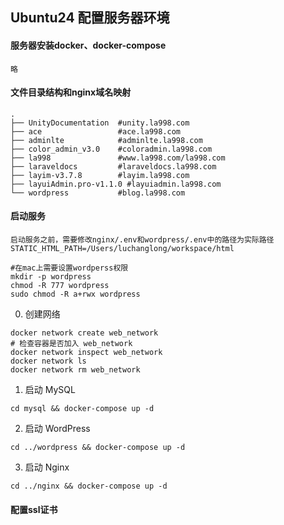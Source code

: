 ## Ubuntu24 配置服务器环境

#### 服务器安装docker、docker-compose
    略
#### 文件目录结构和nginx域名映射
```text
.
├── UnityDocumentation  #unity.la998.com
├── ace                 #ace.la998.com
├── adminlte            #adminlte.la998.com
├── color_admin_v3.0    #coloradmin.la998.com
├── la998               #www.la998.com/la998.com
├── laraveldocs         #laraveldocs.la998.com
├── layim-v3.7.8        #layim.la998.com
├── layuiAdmin.pro-v1.1.0 #layuiadmin.la998.com
└── wordpress           #blog.la998.com
```
#### 启动服务
    启动服务之前，需要修改nginx/.env和wordpress/.env中的路径为实际路径
    STATIC_HTML_PATH=/Users/luchanglong/workspace/html
 ```
 #在mac上需要设置wordperss权限
 mkdir -p wordpress 
 chmod -R 777 wordpress
 sudo chmod -R a+rwx wordpress
 ```
0. 创建网络
```
docker network create web_network
# 检查容器是否加入 web_network
docker network inspect web_network
docker network ls
docker network rm web_network
 ```
1. 启动 MySQL
```
cd mysql && docker-compose up -d
```
2. 启动 WordPress
```
cd ../wordpress && docker-compose up -d
```
3. 启动 Nginx
```
cd ../nginx && docker-compose up -d
```

#### 配置ssl证书
